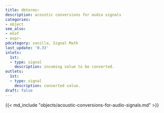 ```yaml
---
title: dbtorms~
description: acoustic conversions for audio signals
categories:
- object
see_also:
- mtof
- expr~
pdcategory: vanilla, Signal Math
last_update: '0.33'
inlets:
  1st:
  - type: signal
    description: incoming value to be converted.
outlets:
  1st:
  - type: signal
    description: converted value.
draft: false
---
```

{{< md_include "objects/acoustic-conversions-for-audio-signals.md" >}}
